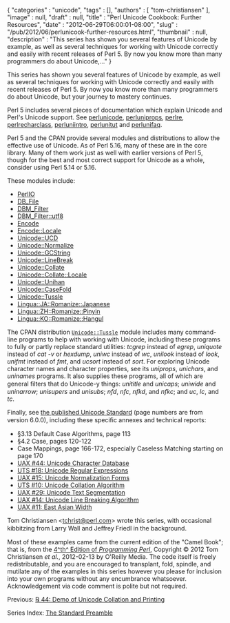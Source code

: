 {
   "categories" : "unicode",
   "tags" : [],
   "authors" : [
      "tom-christiansen"
   ],
   "image" : null,
   "draft" : null,
   "title" : "Perl Unicode Cookbook: Further Resources",
   "date" : "2012-06-29T06:00:01-08:00",
   "slug" : "/pub/2012/06/perlunicook-further-resources.html",
   "thumbnail" : null,
   "description" : "This series has shown you several features of Unicode by example, as well as several techniques for working with Unicode correctly and easily with recent releases of Perl 5. By now you know more than many programmers do about Unicode,..."
}





This series has shown you several features of Unicode by example, as
well as several techniques for working with Unicode correctly and easily
with recent releases of Perl 5. By now you know more than many
programmers do about Unicode, but your journey to mastery continues.

Perl 5 includes several pieces of documentation which explain Unicode
and Perl's Unicode support. See
[perlunicode](http://search.cpan.org/perldoc?perlunicode),
[perluniprops](http://search.cpan.org/perldoc?perluniprops),
[perlre](http://search.cpan.org/perldoc?perlre),
[perlrecharclass](http://search.cpan.org/perldoc?perlrecharclass),
[perluniintro](http://search.cpan.org/perldoc?perluniintro),
[perlunitut](http://search.cpan.org/perldoc?perlunitut) and
[perlunifaq](http://search.cpan.org/perldoc?perlunifaq).

Perl 5 and the CPAN provide several modules and distributions to allow
the effective use of Unicode. As of Perl 5.16, many of these are in the
core library. Many of them work just as well with earlier versions of
Perl 5, though for the best and most correct support for Unicode as a
whole, consider using Perl 5.14 or 5.16.

These modules include:

-   [PerlIO](http://search.cpan.org/perldoc?PerlIO)
-   [DB\_File](http://search.cpan.org/perldoc?DB_File)
-   [DBM\_Filter](http://search.cpan.org/perldoc?DBM_Filter)
-   [DBM\_Filter::utf8](http://search.cpan.org/perldoc?DBM_Filter::utf8)
-   [Encode](http://search.cpan.org/perldoc?Encode)
-   [Encode::Locale](http://search.cpan.org/perldoc?Encode::Locale)
-   [Unicode::UCD](http://search.cpan.org/perldoc?Unicode::UCD)
-   [Unicode::Normalize](http://search.cpan.org/perldoc?Unicode::Normalize)
-   [Unicode::GCString](http://search.cpan.org/perldoc?Unicode::GCString)
-   [Unicode::LineBreak](http://search.cpan.org/perldoc?Unicode::LineBreak)
-   [Unicode::Collate](http://search.cpan.org/perldoc?Unicode::Collate)
-   [Unicode::Collate::Locale](http://search.cpan.org/perldoc?Unicode::Collate::Locale)
-   [Unicode::Unihan](http://search.cpan.org/perldoc?Unicode::Unihan)
-   [Unicode::CaseFold](http://search.cpan.org/perldoc?Unicode::CaseFold)
-   [Unicode::Tussle](http://search.cpan.org/perldoc?Unicode::Tussle)
-   [Lingua::JA::Romanize::Japanese](http://search.cpan.org/perldoc?Lingua::JA::Romanize::Japanese)
-   [Lingua::ZH::Romanize::Pinyin](http://search.cpan.org/perldoc?Lingua::ZH::Romanize::Pinyin)
-   [Lingua::KO::Romanize::Hangul](http://search.cpan.org/perldoc?Lingua::KO::Romanize::Hangul)

The CPAN distribution
[`Unicode::Tussle`](http://search.cpan.org/perldoc?Unicode::Tussle)
module includes many command-line programs to help with working with
Unicode, including these programs to fully or partly replace standard
utilities: *tcgrep* instead of *egrep*, *uniquote* instead of *cat -v*
or *hexdump*, *uniwc* instead of *wc*, *unilook* instead of *look*,
*unifmt* instead of *fmt*, and *ucsort* instead of *sort*. For exploring
Unicode character names and character properties, see its *uniprops*,
*unichars*, and *uninames* programs. It also supplies these programs,
all of which are general ﬁlters that do Unicode-y things: *unititle* and
*unicaps*; *uniwide* and *uninarrow*; *unisupers* and *unisubs*; *nfd*,
*nfc*, *nfkd*, and *nfkc*; and *uc*, *lc*, and *tc*.

Finally, see [the published Unicode
Standard](http://unicode.org/standard/standard.html) (page numbers are
from version 6.0.0), including these speciﬁc annexes and technical
reports:

-   §3.13 Default Case Algorithms, page 113
-   §4.2 Case, pages 120-122
-   Case Mappings, page 166-172, especially Caseless Matching starting
    on page 170
-   [UAX \#44: Unicode Character
    Database](http://unicode.org/reports/tr44/)
-   [UTS \#18: Unicode Regular
    Expressions](http://unicode.org/reports/tr18/)
-   [UAX \#15: Unicode Normalization
    Forms](http://unicode.org/reports/tr15/)
-   [UTS \#10: Unicode Collation
    Algorithm](http://unicode.org/reports/tr10/)
-   [UAX \#29: Unicode Text
    Segmentation](http://unicode.org/reports/tr29/)
-   [UAX \#14: Unicode Line Breaking
    Algorithm](http://unicode.org/reports/tr14/)
-   [UAX \#11: East Asian Width](http://unicode.org/reports/tr11/)

Tom Christiansen &lt;tchrist@perl.com&gt; wrote this series, with
occasional kibbitzing from Larry Wall and Jeﬀrey Friedl in the
background.

Most of these examples came from the current edition of the "Camel
Book"; that is, from the [4^th^ Edition of *Programming
Perl*](http://http://shop.oreilly.com/product/9780596004927.do),
Copyright © 2012 Tom Christiansen *et al.*, 2012-02-13 by O'Reilly
Media. The code itself is freely redistributable, and you are encouraged
to transplant, fold, spindle, and mutilate any of the examples in this
series however you please for inclusion into your own programs without
any encumbrance whatsoever. Acknowledgement via code comment is polite
but not required.

Previous: [℞ 44: Demo of Unicode Collation and
Printing](/media/_pub_2012_06_perlunicook-further-resources/perlunicook-demo-of-unicode-collation-and-printing.html)

Series Index: [The Standard
Preamble](/media/_pub_2012_06_perlunicook-further-resources/perlunicook-standard-preamble.html)


